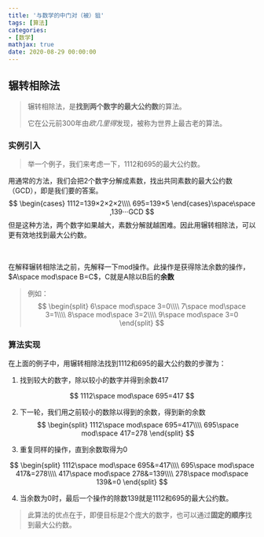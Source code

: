 ```yaml
---
title: '与数学的中门对（被）狙'
tags: [算法]
categories: 
- [数学]
mathjax: true
date: 2020-08-29 00:00:00
---
```




## 辗转相除法

> 辗转相除法，是**找到两个数字的最大公约数**的算法。
>
> 它在公元前300年由*欧几里得*发现，被称为世界上最古老的算法。

### 实例引入

> 举一个例子，我们来考虑一下，1112和695的最大公约数。

用通常的方法，我们会把2个数字分解成素数，找出共同素数的最大公约数（GCD），即是我们要的答案。
$$
\begin{cases}
1112=139×2×2×2\\\\
695=139×5
\end{cases}\space\space ,139···GCD
$$
但是这种方法，两个数字如果越大，素数分解就越困难。因此用辗转相除法，可以更有效地找到最大公约数。

<br/>

在解释辗转相除法之前，先解释一下mod操作。此操作是获得除法余数的操作，$A\space mod\space B=C$，C就是A除以B后的**余数**

> 例如：
> $$
> \begin{split}
> 6\space mod\space 3=0\\\\
> 7\space mod\space 3=1\\\\
> 8\space mod\space 3=2\\\\
> 9\space mod\space 3=0
> \end{split}
> $$

### 算法实现

在上面的例子中，用辗转相除法找到1112和695的最大公约数的步骤为：

1. 找到较大的数字，除以较小的数字并得到余数417

$$
1112\space mod\space 695=417
$$

2. 下一轮，我们用之前较小的数除以得到的余数，得到新的余数
$$
\begin{split}
1112\space mod\space 695=417\\\\
695\space mod\space 417=278
\end{split}
$$


3. 重复同样的操作，直到余数取得为0

$$
\begin{split}
1112\space mod\space 695&=417\\\\
695\space mod\space 417&=278\\\\
417\space mod\space 278&=139\\\\
278\space mod\space 139&=0
\end{split}
$$

4. 当余数为0时，最后一个操作的除数139就是1112和695的最大公约数。



> 此算法的优点在于，即便目标是2个庞大的数字，也可以通过**固定的顺序**找到最大公约数。